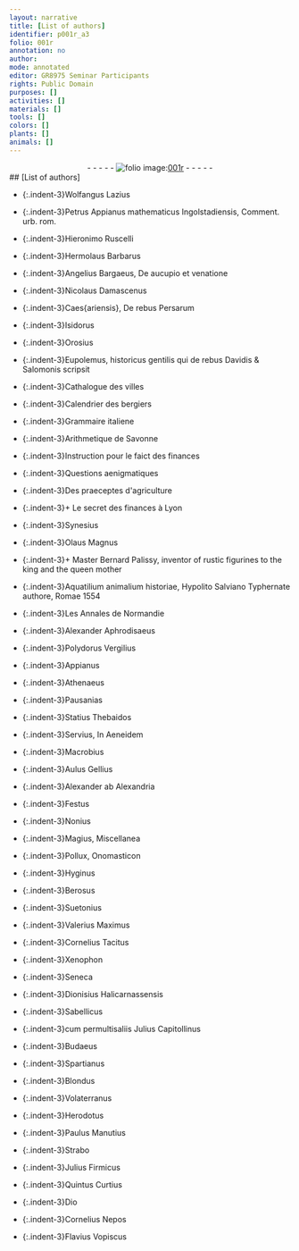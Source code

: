 ```yaml
---
layout: narrative
title: [List of authors]
identifier: p001r_a3
folio: 001r
annotation: no
author:
mode: annotated
editor: GR8975 Seminar Participants
rights: Public Domain
purposes: []
activities: []
materials: []
tools: []
colors: []
plants: []
animals: []
---
```


 <div class="folio" align="center">- - - - - <a href="http://gallica.bnf.fr/ark:/12148/btv1b10500001g/f7.image" target="_blank"><img src="https://cu-mkp.github.io/GR8975-edition/assets/photo-icon.png" alt="folio image: " style="display:inline-block; margin-bottom:-3px;"/>001r</a> - - - - - </div> 
## [List of authors]

 
 
- {:.indent-3}Wolfangus Lazius
 
- {:.indent-3}Petrus Appianus mathematicus Ingolstadiensis, Comment. urb. rom.
 
- {:.indent-3}Hieronimo Ruscelli
 
- {:.indent-3}Hermolaus Barbarus
 
- {:.indent-3}Angelius Bargaeus, De aucupio et venatione
 
- {:.indent-3}Nicolaus Damascenus
 
- {:.indent-3}Caes{ariensis}, De rebus Persarum
 
- {:.indent-3}Isidorus
 
- {:.indent-3}Orosius
 
- {:.indent-3}Eupolemus, historicus gentilis qui de rebus Davidis & Salomonis scripsit
 
- {:.indent-3}Cathalogue des villes
 
- {:.indent-3}Calendrier des bergiers
 
- {:.indent-3}Grammaire italiene
 
- {:.indent-3}Arithmetique de Savonne
 
- {:.indent-3}Instruction pour le faict des finances
 
- {:.indent-3}Questions aenigmatiques
 
- {:.indent-3}Des praeceptes d'agriculture
 
- {:.indent-3}\+ Le secret des finances à Lyon
 
- {:.indent-3}Synesius
 
- {:.indent-3}Olaus Magnus
 
- {:.indent-3}\+ Master Bernard Palissy, inventor of rustic figurines to the king and the queen mother
 
- {:.indent-3}Aquatilium animalium historiae, Hypolito Salviano Typhernate authore, Romae 1554
 
- {:.indent-3}Les Annales de Normandie
 
- {:.indent-3}Alexander Aphrodisaeus
 
- {:.indent-3}Polydorus Vergilius
 
- {:.indent-3}Appianus
 
- {:.indent-3}Athenaeus
 
- {:.indent-3}Pausanias
 
- {:.indent-3}Statius Thebaidos
 
- {:.indent-3}Servius, In Aeneidem
 
- {:.indent-3}Macrobius
 
- {:.indent-3}Aulus Gellius
 
- {:.indent-3}Alexander ab Alexandria
 
- {:.indent-3}Festus
 
- {:.indent-3}Nonius
 
- {:.indent-3}Magius, Miscellanea
 
- {:.indent-3}Pollux, Onomasticon
 
- {:.indent-3}Hyginus
 
- {:.indent-3}Berosus
 
- {:.indent-3}Suetonius
 
- {:.indent-3}Valerius Maximus
 
- {:.indent-3}Cornelius Tacitus
 
- {:.indent-3}Xenophon
 
- {:.indent-3}Seneca
 
- {:.indent-3}Dionisius Halicarnassensis
 
- {:.indent-3}Sabellicus
 
- {:.indent-3}cum permultisaliis Julius Capitollinus
 
- {:.indent-3}Budaeus
 
- {:.indent-3}Spartianus
 
- {:.indent-3}Blondus
 
- {:.indent-3}Volaterranus
 
- {:.indent-3}Herodotus
 
- {:.indent-3}Paulus Manutius
 
- {:.indent-3}Strabo
 
- {:.indent-3}Julius Firmicus
 
- {:.indent-3}Quintus Curtius
 
- {:.indent-3}Dio
 
- {:.indent-3}Cornelius Nepos
 
- {:.indent-3}Flavius Vopiscus
 
 